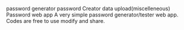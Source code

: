 password generator
password Creator
data upload(miscelleneous)
Password web app A very simple password generator/tester web app. Codes are free to use modify and share.

